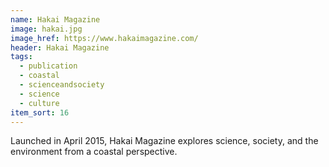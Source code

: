```yaml
---
name: Hakai Magazine
image: hakai.jpg
image_href: https://www.hakaimagazine.com/
header: Hakai Magazine
tags:
  - publication
  - coastal
  - scienceandsociety
  - science
  - culture
item_sort: 16
---
```

Launched in April 2015, Hakai Magazine explores science, society, and the environment from a coastal perspective.
